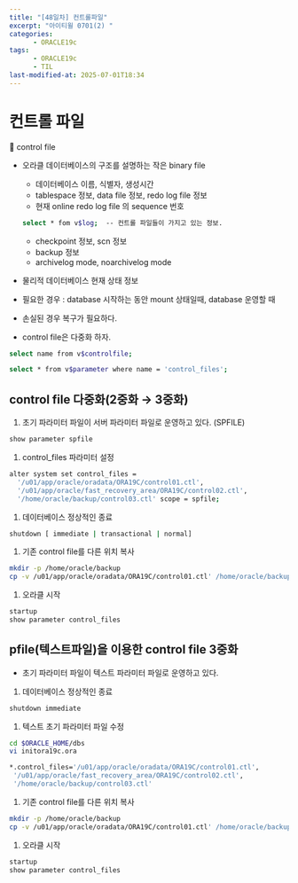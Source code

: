 ```yaml
---
title: "[48일차] 컨트롤파일"
excerpt: "아이티윌 0701(2) "
categories:
      - ORACLE19c
tags:
      - ORACLE19c
      - TIL
last-modified-at: 2025-07-01T18:34
---
```


# 컨트롤 파일

📍 control file

- 오라클 데이터베이스의 구조를 설명하는 작은 binary file
    - 데이터베이스 이름, 식별자, 생성시간
    - tablespace 정보, data file 정보, redo log file 정보
    - 현재 online redo log file 의 sequence 번호
    
    ```bash
    select * fom v$log;  -- 컨트롤 파일들이 가지고 있는 정보.
    ```
    
    - checkpoint 정보, scn 정보
    - backup 정보
    - archivelog mode, noarchivelog mode
- 물리적 데이터베이스 현재 상태 정보
- 필요한 경우 : database 시작하는 동안 mount 상태일때, database 운영할 때
- 손실된 경우 복구가 필요하다.
- control file은 다중화 하자.

```bash
select name from v$controlfile;
```

```bash
select * from v$parameter where name = 'control_files';
```

## control file 다중화(2중화 → 3중화)

1. 초기 파라미터 파일이 서버 파라미터 파일로 운영하고 있다. (SPFILE)

```bash
show parameter spfile
```

1. control_files 파라미터 설정

```bash
alter system set control_files =
  '/u01/app/oracle/oradata/ORA19C/control01.ctl',
  '/u01/app/oracle/fast_recovery_area/ORA19C/control02.ctl',
  '/home/oracle/backup/control03.ctl' scope = spfile;
```

1. 데이터베이스 정상적인 종료

```bash
shutdown [ immediate | transactional | normal]
```

1. 기존 control file를 다른 위치 복사 

```bash
mkdir -p /home/oracle/backup
cp -v /u01/app/oracle/oradata/ORA19C/control01.ctl' /home/oracle/backup/control03.ctl
```

1. 오라클 시작

```bash
startup
show parameter control_files
```

## pfile(텍스트파일)을 이용한 control file 3중화

- 초기 파라미터 파일이 텍스트 파라미터 파일로 운영하고 있다.
1. 데이터베이스 정상적인 종료

```bash
shutdown immediate
```

1. 텍스트 초기 파라미터 파일 수정

```bash
cd $ORACLE_HOME/dbs
vi initora19c.ora

*.control_files='/u01/app/oracle/oradata/ORA19C/control01.ctl',
 '/u01/app/oracle/fast_recovery_area/ORA19C/control02.ctl',
 '/home/oracle/backup/control03.ctl'
```

1. 기존 control file를 다른 위치 복사 

```bash
mkdir -p /home/oracle/backup
cp -v /u01/app/oracle/oradata/ORA19C/control01.ctl' /home/oracle/backup/control03.ctl
```

1. 오라클 시작

```bash
startup
show parameter control_files
```